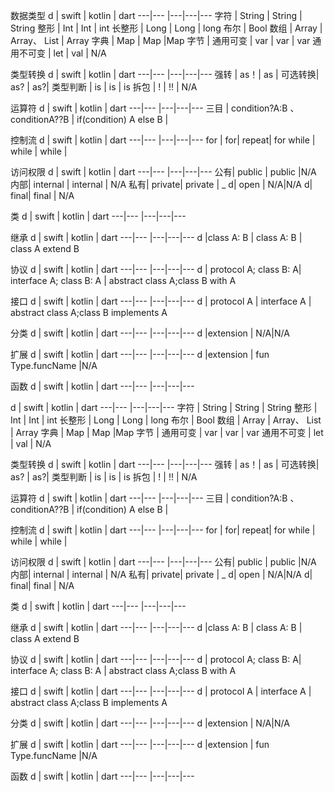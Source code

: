数据类型
 d | swift | kotlin | dart
---|--- |---|---|---
字符 | String | String | String
整形 | Int | Int | int
长整形 | Long | Long | long
布尔 | Bool
数组 | Array | Array、 List | Array
字典 | Map | Map |Map
字节 |
通用可变 | var | var | var
通用不可变 | let | val | N/A


类型转换
 d | swift | kotlin | dart
---|--- |---|---|---
强转 | as！| as | 
可选转换| as? | as?|
类型判断 | is | is | is
拆包 | ! | !! | N/A 

运算符
 d | swift | kotlin | dart
---|--- |---|---|---
三目 | condition?A:B 、conditionA??B | if(condition) A else B |

控制流
 d | swift | kotlin | dart
---|--- |---|---|---
for | for| repeat| for
while | while | while |

访问权限
 d | swift | kotlin | dart
 ---|--- |---|---|---
公有| public | public |N/A 
内部| internal | internal | N/A 
私有| private| private  | _
d| open | N/A|N/A
d| final| final | N/A

类
 d | swift | kotlin | dart
---|--- |---|---|---

继承
 d | swift | kotlin | dart
---|--- |---|---|---
d |class A: B | class A: B | class A extend B


协议
 d | swift | kotlin | dart
---|--- |---|---|---
d | protocol A; class B: A| interface A; class B: A | abstract class A;class B with A

接口
 d | swift | kotlin | dart
---|--- |---|---|---
d | protocol A | interface A | abstract class A;class B implements A

分类
 d | swift | kotlin | dart
---|--- |---|---|---
d |extension | N/A|N/A

扩展
 d | swift | kotlin | dart
---|--- |---|---|---
d |extension | fun Type.funcName  |N/A

函数
 d | swift | kotlin | dart
---|--- |---|---|---


 d | swift | kotlin | dart
---|--- |---|---|---
字符 | String | String | String
整形 | Int | Int | int
长整形 | Long | Long | long
布尔 | Bool
数组 | Array | Array、 List | Array
字典 | Map | Map |Map
字节 |
通用可变 | var | var | var
通用不可变 | let | val | N/A


类型转换
 d | swift | kotlin | dart
---|--- |---|---|---
强转 | as！| as | 
可选转换| as? | as?|
类型判断 | is | is | is
拆包 | ! | !! | N/A 

运算符
 d | swift | kotlin | dart
---|--- |---|---|---
三目 | condition?A:B 、conditionA??B | if(condition) A else B |

控制流
 d | swift | kotlin | dart
---|--- |---|---|---
for | for| repeat| for
while | while | while |

访问权限
 d | swift | kotlin | dart
 ---|--- |---|---|---
公有| public | public |N/A 
内部| internal | internal | N/A 
私有| private| private  | _
d| open | N/A|N/A
d| final| final | N/A

类
 d | swift | kotlin | dart
---|--- |---|---|---

继承
 d | swift | kotlin | dart
---|--- |---|---|---
d |class A: B | class A: B | class A extend B


协议
 d | swift | kotlin | dart
---|--- |---|---|---
d | protocol A; class B: A| interface A; class B: A | abstract class A;class B with A

接口
 d | swift | kotlin | dart
---|--- |---|---|---
d | protocol A | interface A | abstract class A;class B implements A

分类
 d | swift | kotlin | dart
---|--- |---|---|---
d |extension | N/A|N/A

扩展
 d | swift | kotlin | dart
---|--- |---|---|---
d |extension | fun Type.funcName  |N/A

函数
 d | swift | kotlin | dart
---|--- |---|---|---

